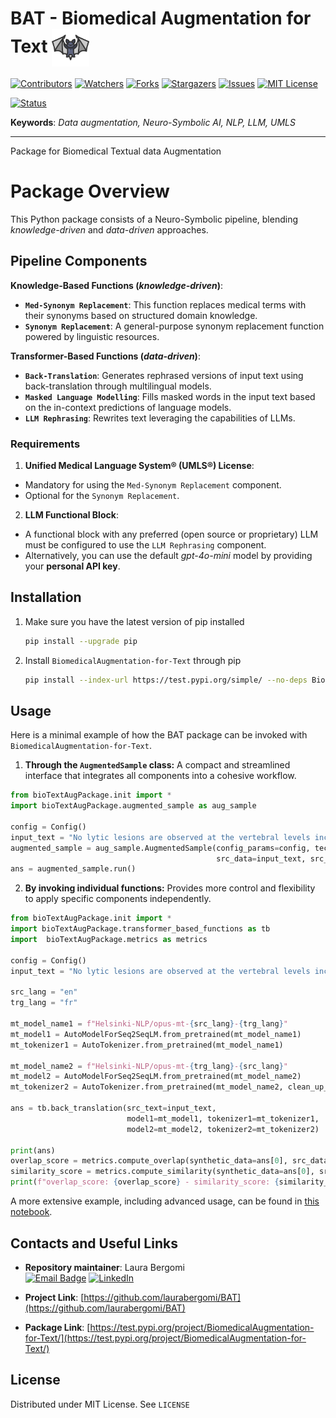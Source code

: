 # BAT - Biomedical Augmentation for Text <img src="logo.png" width="60" style="vertical-align:middle;"/>

[![Contributors][contributors-shield]][contributors-url]
[![Watchers][watchers-shield]][watchers-url]
[![Forks][forks-shield]][forks-url]
[![Stargazers][stars-shield]][stars-url]
[![Issues][issues-shield]][issues-url]
[![MIT License][license-shield]][license-url]


[![Status][status-shield]][status-url] 

**Keywords**: *Data augmentation, Neuro-Symbolic AI, NLP, LLM, UMLS* </b>

------------------------------
Package for Biomedical Textual data Augmentation

<!-- PACKAGE OVERVIEW -->
# Package Overview
This Python package consists of a Neuro-Symbolic pipeline, blending *knowledge-driven* and *data-driven* approaches.

## Pipeline Components

**Knowledge-Based Functions (*knowledge-driven*)**:
* **`Med-Synonym Replacement`**: This function replaces medical terms with their synonyms based on structured domain knowledge.
* **`Synonym Replacement`**: A general-purpose synonym replacement function powered by linguistic resources.

**Transformer-Based Functions (*data-driven*)**:
* **`Back-Translation`**: Generates rephrased versions of input text using back-translation through multilingual models.
* **`Masked Language Modelling`**: Fills masked words in the input text based on the in-context predictions of language models.
* **`LLM Rephrasing`**: Rewrites text leveraging the capabilities of LLMs.


<!-- REQUIREMENTS -->
### Requirements

1.  **Unified Medical Language System® (UMLS®) License**:
* Mandatory for using the `Med-Synonym Replacement` component.
* Optional for the `Synonym Replacement`.
2.  **LLM Functional Block**:
* A functional block with any preferred (open source or proprietary) LLM must be configured to use the `LLM Rephrasing` component.
* Alternatively, you can use the default *gpt-4o-mini* model by providing your **personal API key**.

<!-- INSTALLATION -->
## Installation

1. Make sure you have the latest version of pip installed
   ```sh
   pip install --upgrade pip
    ```
2. Install `BiomedicalAugmentation-for-Text` through pip
    ```sh
    pip install --index-url https://test.pypi.org/simple/ --no-deps BiomedicalAugmentation-for-Text
    ```

<!-- USAGE EXAMPLES -->
## Usage

Here is a minimal example of how the BAT package can be invoked with `BiomedicalAugmentation-for-Text`.
1.  **Through the `AugmentedSample` class:** A compact and streamlined interface that integrates all components into a cohesive workflow.
```python
from bioTextAugPackage.init import *
import bioTextAugPackage.augmented_sample as aug_sample

config = Config()
input_text = "No lytic lesions are observed at the vertebral levels included in the scans. No signs of listhesis."
augmented_sample = aug_sample.AugmentedSample(config_params=config, technique_tag="TB-back_translation",
                                              src_data=input_text, src_lang="english", n_synth_data=5)
ans = augmented_sample.run()
```

2.  **By invoking individual functions:** Provides more control and flexibility to apply specific components independently.
```python
from bioTextAugPackage.init import *
import bioTextAugPackage.transformer_based_functions as tb
import  bioTextAugPackage.metrics as metrics

config = Config()
input_text = "No lytic lesions are observed at the vertebral levels included in the scans. No signs of listhesis."

src_lang = "en"
trg_lang = "fr"

mt_model_name1 = f"Helsinki-NLP/opus-mt-{src_lang}-{trg_lang}"
mt_model1 = AutoModelForSeq2SeqLM.from_pretrained(mt_model_name1)
mt_tokenizer1 = AutoTokenizer.from_pretrained(mt_model_name1)

mt_model_name2 = f"Helsinki-NLP/opus-mt-{trg_lang}-{src_lang}"
mt_model2 = AutoModelForSeq2SeqLM.from_pretrained(mt_model_name2)
mt_tokenizer2 = AutoTokenizer.from_pretrained(mt_model_name2, clean_up_tokenization_spaces=True)

ans = tb.back_translation(src_text=input_text,
                          model1=mt_model1, tokenizer1=mt_tokenizer1,
                          model2=mt_model2, tokenizer2=mt_tokenizer2)

print(ans)
overlap_score = metrics.compute_overlap(synthetic_data=ans[0], src_data=input_text, tokenizer=config.base_tokenizer)
similarity_score = metrics.compute_similarity(synthetic_data=ans[0], src_data=input_text, se_model_name=config.se_model_name)
print(f"overlap_score: {overlap_score} - similarity_score: {similarity_score}")
```

A more extensive example, including advanced usage, can be found in [this notebook]().

<!-- CONTACTS AND USEFUL LINKS -->
## Contacts and Useful Links

*   **Repository maintainer**: Laura Bergomi  
    [![Email Badge][gmail-shield]][gmail-url] [![LinkedIn][linkedin-shield]][linkedin-url] 

*   **Project Link**: [https://github.com/laurabergomi/BAT](https://github.com/laurabergomi/BAT)

*   **Package Link**: [https://test.pypi.org/project/BiomedicalAugmentation-for-Text/](https://test.pypi.org/project/BiomedicalAugmentation-for-Text/)

<!-- LICENSE -->
## License

Distributed under MIT License. See `LICENSE` 

<!-- MARKDOWN LINKS -->
[logo]: logo.png
[contributors-shield]: https://img.shields.io/github/contributors/laurabergomi/BAT
[contributors-url]: https://github.com/laurabergomi/BAT/graphs/contributors
[status-shield]: https://img.shields.io/badge/Status-pre--release-blue
[status-url]: https://github.com/laurabergomi/BAT/releases
[forks-shield]: https://img.shields.io/github/forks/laurabergomi/BAT.svg
[forks-url]: https://github.com/laurabergomi/BAT/forks
[stars-shield]: https://img.shields.io/github/stars/laurabergomi/BAT.svg
[stars-url]: https://github.com/laurabergomi/BAT/stargazers
[issues-shield]: https://img.shields.io/github/issues/laurabergomi/BAT.svg
[issues-url]: https://github.com/laurabergomi/BAT/issues
[watchers-shield]: https://img.shields.io/github/watchers/laurabergomi/BAT.svg
[watchers-url]: https://github.com/laurabergomi/BAT/watchers
[license-shield]: https://img.shields.io/github/license/laurabergomi/BAT
[license-url]: https://github.com/laurabergomi/BAT/blob/main/LICENSE
[linkedin-shield]: 	https://custom-icon-badges.demolab.com/badge/LinkedIn-0A66C2?logo=linkedin-white&logoColor=fff
[linkedin-url]: https://www.linkedin.com/in/laura-bergomi-628890293/
[gmail-shield]: https://img.shields.io/badge/Gmail-D14836?logo=gmail&logoColor=white
[gmail-url]: mailto:laura.bergomi01@universitadipavia.it